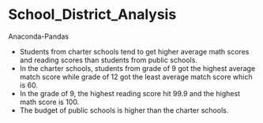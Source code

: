 # School_District_Analysis
Anaconda-Pandas

- Students from charter schools tend to get higher average math scores and reading scores than students from public schools.
- In the charter schools, students from grade of 9 got the highest average match score while grade of 12 got the least average match score which is 60.
- In the grade of 9, the highest reading score hit 99.9 and the highest math score is 100.
- The budget of public schools is higher than the charter schools.